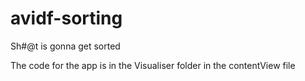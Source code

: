 # avidf-sorting

Sh#@t is gonna get sorted

The code for the app is in the Visualiser folder in the contentView file

